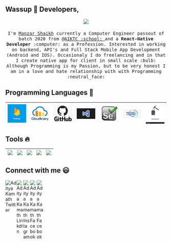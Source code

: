 ## Wassup :wave: Developers,

<p align="center">
  <img src="https://raw.githubusercontent.com/coderjojo/coderjojo/master/img/github.gif" width=100>
  <br><br>
  <samp>
    I'm <a href="https://manzars.github.io/">Manzar Shaikh</a> currently a Computer Engineer passout of batch 2020 from <a href="https://www.aiktc.ac.in/">@AIKTC :school: </a> and a <b>React-Native Developer</b> :computer: as a Profession. Interested in working on backend, API's and Full Stack Mobile App Development (Android and IOS). Occasionaly I do freelancing and in that I create native app for client in small scale :bulb: Although Programming is my Passion, but to be very honest I am in a love and hate relationship with with Programming :neutral_face:
  </samp>
</p>

## Programming Languages :rocket:

| <img src="https://raw.githubusercontent.com/manzars/manzars/master/img/firebase.png" width=60> | <img src="https://raw.githubusercontent.com/manzars/manzars/master/img/cloudinary.png" width=60> | <img src="https://raw.githubusercontent.com/manzars/manzars/master/img/github.png" width=60> | <img src="https://raw.githubusercontent.com/manzars/manzars/master/img/vscode.png" width=60> | <img src="https://raw.githubusercontent.com/manzars/manzars/master/img/selenium.png" width=60> | <img src="https://raw.githubusercontent.com/manzars/manzars/master/img/machinelearning.png" width=60> | <img src="https://raw.githubusercontent.com/manzars/manzars/master/img/datamining.jpg" width=60> |
|:---:|:---:|:---:|:---:|:---:|:---:|:---:|


## Tools :fire:

| <img src="https://firebasestorage.googleapis.com/v0/b/github--images.appspot.com/o/Github%20images%2F1200px-Android_Studio_icon.svg.png?alt=media&token=c696a2c6-181d-4ef2-b235-a200306833ca" width=60> | <img src="https://firebasestorage.googleapis.com/v0/b/github--images.appspot.com/o/Github%20images%2FAdobe_Brackets_v0.0.x_icon.png?alt=media&token=94a00119-63c8-40af-8b89-79579cd402b8" width=60> | <img src="https://firebasestorage.googleapis.com/v0/b/github--images.appspot.com/o/Github%20images%2Ffirebase.png?alt=media&token=b31bf89b-27a9-4192-9c7f-ae8eedb56554 " width=60> | <img src="https://firebasestorage.googleapis.com/v0/b/github--images.appspot.com/o/Github%20images%2F25231.svg?alt=media&token=ef2be627-04a6-4f80-afba-bf224281d35a" width=60> | <img src="https://firebasestorage.googleapis.com/v0/b/github--images.appspot.com/o/Github%20images%2Flogo-stable.png?alt=media&token=88a7cb79-fe86-46ab-b691-05d210131a99" width=60> |
| :-----------------------------------------------------------------------------------------------------------------------------------------------------------------------------------------------------: | :-------------------------------------------------------------------------------------------------------------------------------------------------------------------------------------------------: | :--------------------------------------------------------------------------------------------------------------------------------------------------------------------------------: | :----------------------------------------------------------------------------------------------------------------------------------------------------------------------------: | :----------------------------------------------------------------------------------------------------------------------------------------------------------------------------------: |


## Connect with me :smiley:

<a href="https://twitter.com/adityakamath__">
  <img align="left" alt="Aditya Kamath Twitter" width="35px" src="https://firebasestorage.googleapis.com/v0/b/github--images.appspot.com/o/Github%20images%2Ftwitter.svg?alt=media&token=0e4ffc45-d873-47ee-b08c-9b98b4fe66cf" />
</a>
<a href="https://www.linkedin.com/in/adityakamath16/">
  <img align="left" alt="Aditya Kamath Linkdin" width="21px" src="https://firebasestorage.googleapis.com/v0/b/github--images.appspot.com/o/Github%20images%2Flinkedin.svg?alt=media&token=0e662ab8-db11-475a-9c43-18d89bcdfde0" />
</a>
<a href="https://www.instagram.com/adityakamath__/">
  <img align="left" alt="Aditya Kamath Instagram" width="21px" src="https://firebasestorage.googleapis.com/v0/b/github--images.appspot.com/o/Github%20images%2Finstagram-sketched.svg?alt=media&token=ecd87a7d-17b0-464e-8c4f-ec446b86fd51" />
</a>
<a href="https://www.facebook.com/aditya.kamath.9081">
  <img align="left" alt="Aditya Kamath Facebook" width="21px" src="https://firebasestorage.googleapis.com/v0/b/github--images.appspot.com/o/Github%20images%2Ffacebook.svg?alt=media&token=bf3ea589-7c5c-4a0d-b839-8198ef39c502" />
</a>
<a href="https://www.argsinfotech.com/">
  <img align="left" alt="Aditya Kamath Facebook" width="21px" src="https://firebasestorage.googleapis.com/v0/b/github--images.appspot.com/o/Github%20images%2Fwww.svg?alt=media&token=18d94c5d-5df5-4f38-80e3-2f515df0f47d" />
</a>
